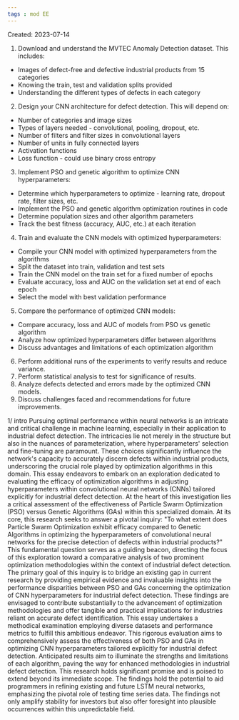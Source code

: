 ```yaml
---
tags : mod EE
---
```

Created: 2023-07-14

1. Download and understand the MVTEC Anomaly Detection dataset. This includes:

- Images of defect-free and defective industrial products from 15 categories
- Knowing the train, test and validation splits provided
- Understanding the different types of defects in each category

2. Design your CNN architecture for defect detection. This will depend on:

- Number of categories and image sizes
- Types of layers needed - convolutional, pooling, dropout, etc.
- Number of filters and filter sizes in convolutional layers
- Number of units in fully connected layers
- Activation functions
- Loss function - could use binary cross entropy

3. Implement PSO and genetic algorithm to optimize CNN hyperparameters:

- Determine which hyperparameters to optimize - learning rate, dropout rate, filter sizes, etc.
- Implement the PSO and genetic algorithm optimization routines in code
- Determine population sizes and other algorithm parameters
- Track the best fitness (accuracy, AUC, etc.) at each iteration

4. Train and evaluate the CNN models with optimized hyperparameters:

- Compile your CNN model with optimized hyperparameters from the algorithms
- Split the dataset into train, validation and test sets
- Train the CNN model on the train set for a fixed number of epochs
- Evaluate accuracy, loss and AUC on the validation set at end of each epoch
- Select the model with best validation performance

5. Compare the performance of optimized CNN models:

- Compare accuracy, loss and AUC of models from PSO vs genetic algorithm
- Analyze how optimized hyperparameters differ between algorithms
- Discuss advantages and limitations of each optimization algorithm

6. Perform additional runs of the experiments to verify results and reduce variance.
7. Perform statistical analysis to test for significance of results.
8. Analyze defects detected and errors made by the optimized CNN models.
9. Discuss challenges faced and recommendations for future improvements.


1/ intro
Pursuing optimal performance within neural networks is an intricate and critical challenge in machine learning, especially in their application to industrial defect detection. The intricacies lie not merely in the structure but also in the nuances of parameterization, where hyperparameters' selection and fine-tuning are paramount. These choices significantly influence the network's capacity to accurately discern defects within industrial products, underscoring the crucial role played by optimization algorithms in this domain.
This essay endeavors to embark on an exploration dedicated to evaluating the efficacy of optimization algorithms in adjusting hyperparameters within convolutional neural networks (CNNs) tailored explicitly for industrial defect detection. At the heart of this investigation lies a critical assessment of the effectiveness of Particle Swarm Optimization (PSO) versus Genetic Algorithms (GAs) within this specialized domain.
At its core, this research seeks to answer a pivotal inquiry: "To what extent does Particle Swarm Optimization exhibit efficacy compared to Genetic Algorithms in optimizing the hyperparameters of convolutional neural networks for the precise detection of defects within industrial products?" This fundamental question serves as a guiding beacon, directing the focus of this exploration toward a comparative analysis of two prominent optimization methodologies within the context of industrial defect detection.
The primary goal of this inquiry is to bridge an existing gap in current research by providing empirical evidence and invaluable insights into the performance disparities between PSO and GAs concerning the optimization of CNN hyperparameters for industrial defect detection. These findings are envisaged to contribute substantially to the advancement of optimization methodologies and offer tangible and practical implications for industries reliant on accurate defect identification.
This essay undertakes a methodical examination employing diverse datasets and performance metrics to fulfill this ambitious endeavor. This rigorous evaluation aims to comprehensively assess the effectiveness of both PSO and GAs in optimizing CNN hyperparameters tailored explicitly for industrial defect detection. Anticipated results aim to illuminate the strengths and limitations of each algorithm, paving the way for enhanced methodologies in industrial defect detection.
This research holds significant promise and is poised to extend beyond its immediate scope. The findings hold the potential to aid programmers in refining existing and future LSTM neural networks, emphasizing the pivotal role of testing time series data. The findings not only amplify stability for investors but also offer foresight into plausible occurrences within this unpredictable field.